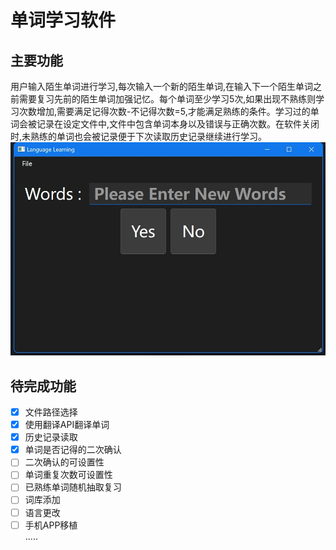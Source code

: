 # 单词学习软件
## 主要功能
用户输入陌生单词进行学习,每次输入一个新的陌生单词,在输入下一个陌生单词之前需要复习先前的陌生单词加强记忆。每个单词至少学习5次,如果出现不熟练则学习次数增加,需要满足记得次数-不记得次数=5,才能满足熟练的条件。学习过的单词会被记录在设定文件中,文件中包含单词本身以及错误与正确次数。在软件关闭时,未熟练的单词也会被记录便于下次读取历史记录继续进行学习。  
![mainWindows](https://github.com/ShimokitaYui/WordsLearning/blob/main/pic/mainWindow.png)
## 待完成功能
- [x] 文件路径选择  
- [x] 使用翻译API翻译单词  
- [x] 历史记录读取  
- [x] 单词是否记得的二次确认  
- [ ] 二次确认的可设置性  
- [ ] 单词重复次数可设置性  
- [ ] 已熟练单词随机抽取复习  
- [ ] 词库添加  
- [ ] 语言更改  
- [ ] 手机APP移植  
.....
